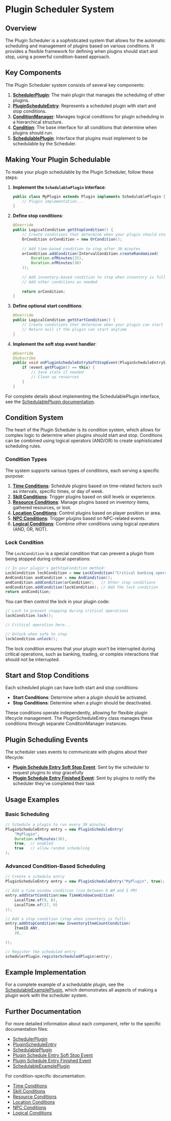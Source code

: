 # Plugin Scheduler System

## Overview

The Plugin Scheduler is a sophisticated system that allows for the automatic scheduling and management of plugins based on various conditions. It provides a flexible framework for defining when plugins should start and stop, using a powerful condition-based approach.

## Key Components

The Plugin Scheduler system consists of several key components:

1. **[SchedulerPlugin](scheduler-plugin.md)**: The main plugin that manages the scheduling of other plugins.
2. **[PluginScheduleEntry](plugin-schedule-entry.md)**: Represents a scheduled plugin with start and stop conditions.
3. **[ConditionManager](conditions/README.md)**: Manages logical conditions for plugin scheduling in a hierarchical structure.
4. **[Condition](conditions/README.md)**: The base interface for all conditions that determine when plugins should run.
5. **[SchedulablePlugin](schedulable-plugin.md)**: Interface that plugins must implement to be schedulable by the Scheduler.

## Making Your Plugin Schedulable

To make your plugin schedulable by the Plugin Scheduler, follow these steps:



1. **Implement the `SchedulablePlugin` interface**:
   ```java
   public class MyPlugin extends Plugin implements SchedulablePlugin {
       // Plugin implementation...
   }
   ```

2. **Define stop conditions**:
   ```java
   @Override
   public LogicalCondition getStopCondition() {
       // Create conditions that determine when your plugin should stop
       OrCondition orCondition = new OrCondition();
       
       // Add time-based condition to stop after 30 minutes
       orCondition.addCondition(IntervalCondition.createRandomized(
           Duration.ofMinutes(25), 
           Duration.ofMinutes(30)
       ));
       
       // Add inventory-based condition to stop when inventory is full
       // Add other conditions as needed
       
       return orCondition;
   }
   ```

3. **Define optional start conditions**:
   ```java
   @Override
   public LogicalCondition getStartCondition() {
       // Create conditions that determine when your plugin can start
       // Return null if the plugin can start anytime
   }
   ```

4. **Implement the soft stop event handler**:
   ```java
   @Override
   @Subscribe
   public void onPluginScheduleEntrySoftStopEvent(PluginScheduleEntrySoftStopEvent event) {
       if (event.getPlugin() == this) {
           // Save state if needed
           // Clean up resources
       }
   }
   ```

For complete details about implementing the SchedulablePlugin interface, see the [SchedulablePlugin documentation](schedulable-plugin.md).

## Condition System

The heart of the Plugin Scheduler is its condition system, which allows for complex logic to determine when plugins should start and stop. Conditions can be combined using logical operators (AND/OR) to create sophisticated scheduling rules.

### Condition Types

The system supports various types of conditions, each serving a specific purpose:

1. **[Time Conditions](conditions/time-conditions.md)**: Schedule plugins based on time-related factors such as intervals, specific times, or day of week.
2. **[Skill Conditions](conditions/skill-conditions.md)**: Trigger plugins based on skill levels or experience.
3. **[Resource Conditions](conditions/resource-conditions.md)**: Manage plugins based on inventory items, gathered resources, or loot.
4. **[Location Conditions](conditions/location-conditions.md)**: Control plugins based on player position or area.
5. **[NPC Conditions](conditions/npc-conditions.md)**: Trigger plugins based on NPC-related events.
6. **[Logical Conditions](conditions/logical-conditions.md)**: Combine other conditions using logical operators (AND, OR, NOT).

### Lock Condition

The `LockCondition` is a special condition that can prevent a plugin from being stopped during critical operations:

```java
// In your plugin's getStopCondition method:
LockCondition lockCondition = new LockCondition("Critical banking operation in progress");
AndCondition andCondition = new AndCondition();
andCondition.addCondition(orCondition);   // Other stop conditions
andCondition.addCondition(lockCondition); // Add the lock condition
return andCondition;
```

You can then control the lock in your plugin code:

```java
// Lock to prevent stopping during critical operations
lockCondition.lock();

// Critical operation here...

// Unlock when safe to stop
lockCondition.unlock();
```

The lock condition ensures that your plugin won't be interrupted during critical operations, such as banking, trading, or complex interactions that should not be interrupted.

## Start and Stop Conditions

Each scheduled plugin can have both start and stop conditions:

- **Start Conditions**: Determine when a plugin should be activated.
- **Stop Conditions**: Determine when a plugin should be deactivated.

These conditions operate independently, allowing for flexible plugin lifecycle management. The PluginScheduleEntry class manages these conditions through separate ConditionManager instances.

## Plugin Scheduling Events

The scheduler uses events to communicate with plugins about their lifecycle:

- **[Plugin Schedule Entry Soft Stop Event](plugin-schedule-entry-soft-stop-event.md)**: Sent by the scheduler to request plugins to stop gracefully
- **[Plugin Schedule Entry Finished Event](plugin-schedule-entry-finished-event.md)**: Sent by plugins to notify the scheduler they've completed their task

## Usage Examples

### Basic Scheduling

```java
// Schedule a plugin to run every 30 minutes
PluginScheduleEntry entry = new PluginScheduleEntry(
    "MyPlugin",
    Duration.ofMinutes(30),
    true,  // enabled
    true   // allow random scheduling
);
```

### Advanced Condition-Based Scheduling

```java
// Create a schedule entry
PluginScheduleEntry entry = new PluginScheduleEntry("MyPlugin", true);

// Add a time window condition (run between 9 AM and 5 PM)
entry.addStartCondition(new TimeWindowCondition(
    LocalTime.of(9, 0),
    LocalTime.of(17, 0)
));

// Add a stop condition (stop when inventory is full)
entry.addStopCondition(new InventoryItemCountCondition(
    ItemID.ANY,
    28,
    
));

// Register the scheduled entry
schedulerPlugin.registerScheduledPlugin(entry);
```

## Example Implementation

For a complete example of a schedulable plugin, see the [SchedulableExamplePlugin](schedulable-example-plugin.md), which demonstrates all aspects of making a plugin work with the scheduler system.

## Further Documentation

For more detailed information about each component, refer to the specific documentation files:

- [SchedulerPlugin](scheduler-plugin.md)
- [PluginScheduleEntry](plugin-schedule-entry.md)
- [SchedulablePlugin](api/schedulable-plugin.md)
- [Plugin Schedule Entry Soft Stop Event](plugin-schedule-entry-soft-stop-event.md)
- [Plugin Schedule Entry Finished Event](plugin-schedule-entry-finished-event.md)
- [SchedulableExamplePlugin](schedulable-example-plugin.md)

For condition-specific documentation:

- [Time Conditions](conditions/time-conditions.md)
- [Skill Conditions](conditions/skill-conditions.md)
- [Resource Conditions](conditions/resource-conditions.md)
- [Location Conditions](conditions/location-conditions.md)
- [NPC Conditions](conditions/npc-conditions.md)
- [Logical Conditions](conditions/logical-conditions.md)